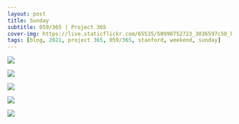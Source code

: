 ```yaml
---
layout: post
title: Sunday
subtitle: 059/365 | Project 365
cover-img: https://live.staticflickr.com/65535/50990752723_3036597c58_h.jpg
tags: [blog, 2021, project 365, 059/365, stanford, weekend, sunday]
---
```

<style>
  .intro-header.big-img {
    background-position:center }
</style>
<p class="post-img-wrap">
  <img src="https://live.staticflickr.com/65535/50990744538_a9ea3a8cb2_h.jpg">
</p>
<p class="post-img-wrap">
  <img src="https://live.staticflickr.com/65535/50990752723_3036597c58_h.jpg">
</p>
<p class="post-img-wrap">
  <img src="https://live.staticflickr.com/65535/50991565007_5287cf3167_h.jpg">
</p>
<p class="post-img-wrap">
  <img src="https://live.staticflickr.com/65535/50991559577_9652e8833c_h.jpg">
</p>
<p class="post-img-wrap">
  <img src="https://live.staticflickr.com/65535/50991451041_f9ec162a86_k.jpg">
</p>

